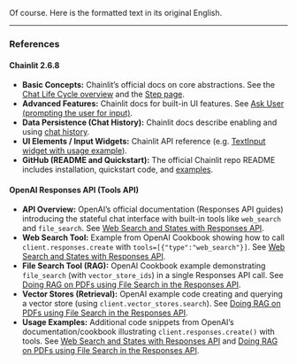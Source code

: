 Of course. Here is the formatted text in its original English.

***

### **References**

#### **Chainlit 2.6.8**

* **Basic Concepts:** Chainlit’s official docs on core abstractions. See the [Chat Life Cycle overview](https://docs.chainlit.io/concepts/chat-lifecycle) and the [Step page](https://docs.chainlit.io/concepts/step).
* **Advanced Features:** Chainlit docs for built-in UI features. See [Ask User (prompting the user for input)](https://docs.chainlit.io/advanced-features/ask-user).
* **Data Persistence (Chat History):** Chainlit docs describe enabling and using [chat history](https://docs.chainlit.io/data-persistence/history).
* **UI Elements / Input Widgets:** Chainlit API reference (e.g. [TextInput widget with usage example](https://docs.chainlit.io/api-reference/input-widgets/textinput)).
* **GitHub (README and Quickstart):** The official Chainlit repo README includes installation, quickstart code, and [examples](https://github.com/Chainlit/chainlit).

#### **OpenAI Responses API (Tools API)**

* **API Overview:** OpenAI’s official documentation (Responses API guides) introducing the stateful chat interface with built-in tools like `web_search` and `file_search`. See [Web Search and States with Responses API](https://cookbook.openai.com/examples/responses_api/responses_example).
* **Web Search Tool:** Example from OpenAI Cookbook showing how to call `client.responses.create` with `tools=[{"type":"web_search"}]`. See [Web Search and States with Responses API](https://cookbook.openai.com/examples/responses_api/responses_example).
* **File Search Tool (RAG):** OpenAI Cookbook example demonstrating `file_search` (with `vector_store_ids`) in a single Responses API call. See [Doing RAG on PDFs using File Search in the Responses API](https://cookbook.openai.com/examples/file_search_responses).
* **Vector Stores (Retrieval):** OpenAI example code creating and querying a vector store (using `client.vector_stores.search`). See [Doing RAG on PDFs using File Search in the Responses API](https://cookbook.openai.com/examples/file_search_responses).
* **Usage Examples:** Additional code snippets from OpenAI’s documentation/cookbook illustrating `client.responses.create()` with tools. See [Web Search and States with Responses API](https://cookbook.openai.com/examples/responses_api/responses_example) and [Doing RAG on PDFs using File Search in the Responses API](https://cookbook.openai.com/examples/file_search_responses).